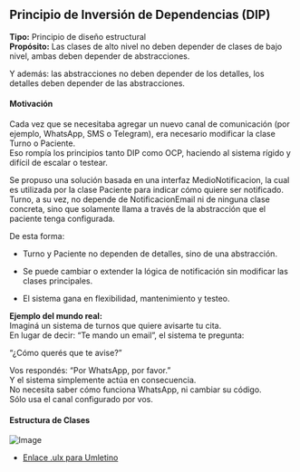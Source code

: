 ## Principio de Inversión de Dependencias (DIP)
**Tipo:** Principio de diseño estructural  
**Propósito:** Las clases de alto nivel no deben depender de clases de bajo nivel, ambas deben depender de abstracciones.  

Y además: las abstracciones no deben depender de los detalles, los detalles deben depender de las abstracciones.

#### Motivación
Cada vez que se necesitaba agregar un nuevo canal de comunicación (por ejemplo, WhatsApp, SMS o Telegram), era necesario modificar la clase Turno o Paciente.  
Eso rompía los principios tanto DIP como OCP, haciendo al sistema rígido y difícil de escalar o testear.  

Se propuso una solución basada en una interfaz MedioNotificacion, la cual es utilizada por la clase Paciente para indicar cómo quiere ser notificado.  
Turno, a su vez, no depende de NotificacionEmail ni de ninguna clase concreta, sino que solamente llama a través de la abstracción que el paciente tenga configurada.  

De esta forma:

  -  Turno y Paciente no dependen de detalles, sino de una abstracción.

  -  Se puede cambiar o extender la lógica de notificación sin modificar las clases principales.

  -  El sistema gana en flexibilidad, mantenimiento y testeo.

**Ejemplo del mundo real:**  
Imaginá un sistema de turnos que quiere avisarte tu cita.  
En lugar de decir: “Te mando un email”, el sistema te pregunta:  

  “¿Cómo querés que te avise?”  

Vos respondés: “Por WhatsApp, por favor.”  
Y el sistema simplemente actúa en consecuencia.  
No necesita saber cómo funciona WhatsApp, ni cambiar su código.  
Sólo usa el canal configurado por vos.  
#### Estructura de Clases 
![Image](https://github.com/user-attachments/assets/00fd2262-de73-4890-a965-3cbfd63ad53e)  
- [Enlace .ulx para Umletino](https://drive.google.com/file/d/1qRA5bqNTvTlJvbIE_-xKg7DoMhgW99z-/view?usp=sharing)
